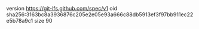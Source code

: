 version https://git-lfs.github.com/spec/v1
oid sha256:3163bc8a3936876c205e2e05e93a666c88db5913ef3f97bb911ec22e5b78a9c1
size 90
